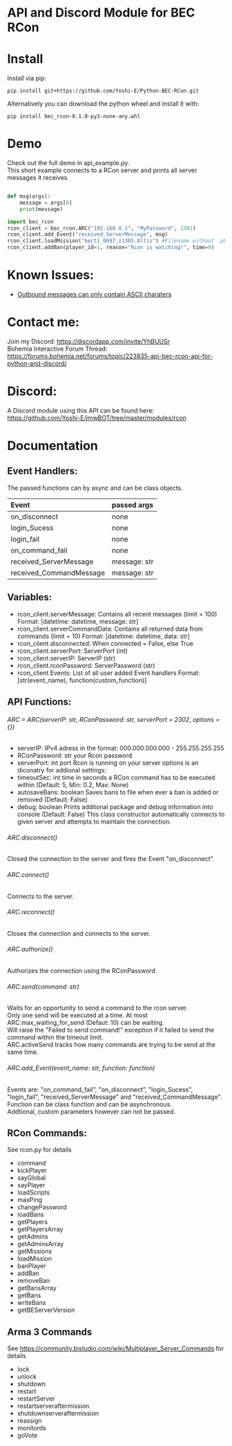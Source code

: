 # API and Discord Module for BEC RCon

# Install
Install via pip:
```
pip install git+https://github.com/Yoshi-E/Python-BEC-RCon.git
```
Alternatively you can download the python wheel and install it with:
```
pip install bec_rcon-0.1.0-py3-none-any.whl
```

# Demo
Check out the full demo in api_example.py.  
This short example connects to a RCon server and prints all server messages it receives.
```python

def msg(args):
    message = args[0]
    print(message)

import bec_rcon
rcon_client = bec_rcon.ARC("192.168.0.1", "MyPassword", 2302)
rcon_client.add_Event("received_ServerMessage", msg)
rcon_client.loadMission("becti_0097_z1305.Altis") #Filename without .pbo!
rcon_client.addBan(player_id=1, reason="Rcon is watching!", time=0)
```
# Known Issues:
* [Outbound messages can only contain ASCII charaters](https://github.com/Yoshi-E/Python-BEC-RCon/issues/1)

# Contact me:
Join my Discord: https://discordapp.com/invite/YhBUUSr  
Bohemia Interactive Forum Thread: https://forums.bohemia.net/forums/topic/223835-api-bec-rcon-api-for-python-and-discord/

# Discord:

A Discord module using this API can be found here:
https://github.com/Yoshi-E/jmwBOT/tree/master/modules/rcon

# Documentation
## Event Handlers:
The passed functions can by async and can be class objects.

| Event                   | passed args   |
|:----------------------- |:--------------|
| on_disconnect           | none          |
| login_Sucess            | none          |
| login_fail              | none          |
| on_command_fail         | none          |
| received_ServerMessage  | message: str  |
| received_CommandMessage | message: str  |

## Variables:
* rcon_client.serverMessage: Contains all recent messages (limit = 100) Format: [datetime: datetime, message: str]
* rcon_client.serverCommandData: Contains all returned data from commands (limit = 10) Format: [datetime: datetime, data: str]
* rcon_client.disconnected: When connected = False, else True
* rcon_client.serverPort: ServerPort (int)
* rcon_client.serverIP: ServerIP (str)
* rcon_client.rconPassword: ServerPassword (str)
* rcon_client.Events: List of all user added Event handlers Format: [str(event_name), function(custom_function)]

## API Functions:

###### ARC = ARC(serverIP: str, RConPassword: str, serverPort = 2302, options = {})
* serverIP: 			IPv4 adress in the format: 000.000.000.000 - 255.255.255.255
* RConPassword: str 	your Rcon password
* serverPort: int 		port Rcon is running on your server
options is an diconatry for addional settings: 
* timeoutSec: int		time in seconds a RCon command has to be executed within (Default: 5, Min: 0.2, Max: None)
* autosaveBans: boolean	Saves bans to file when ever a ban is added or removed (Default: False)
* debug: boolean		Prints additonal package and debug information into console (Default: False)
This class constructor automatically connects to given server and attempts to maintain the connection.
###### ARC.disconnect()
Closed the connection to the server and fires the Event "on_disconnect".
###### ARC.connect()
Connects to the server.
###### ARC.reconnect()
Closes the connection and connects to the server.
###### ARC.authorize()
Authorizes the connection using the RConPassword
###### ARC.send(command: str) <async>
Waits for an opportunity to send a command to the rcon server.  
Only one send will be executed at a time. At most ARC.max_waiting_for_send (Defaut: 10) can be waiting.  
Will raise the "Failed to send command!" exception if it failed to send the command within the timeout limit.  
ARC.activeSend tracks how many commands are trying to be send at the same time.  
###### ARC.add_Event(event_name: str, function: function)
Events are: "on_command_fail", "on_disconnect", "login_Sucess", "login_fail", "received_ServerMessage" and "received_CommandMessage".  
Function can be class function and can be asynchronous.  
Addtional, custom parameters however can not be passed.  

## RCon Commands:
See rcon.py for details
* command
* kickPlayer
* sayGlobal
* sayPlayer
* loadScripts
* maxPing
* changePassword
* loadBans
* getPlayers
* getPlayersArray
* getAdmins
* getAdminsArray
* getMissions
* loadMission
* banPlayer
* addBan
* removeBan
* getBansArray
* getBans
* writeBans
* getBEServerVersion

## Arma 3 Commands
See https://community.bistudio.com/wiki/Multiplayer_Server_Commands for details
* lock
* unlock
* shutdown
* restart
* restartServer
* restartserveraftermission
* shutdownserveraftermission
* reassign
* monitords
* goVote

